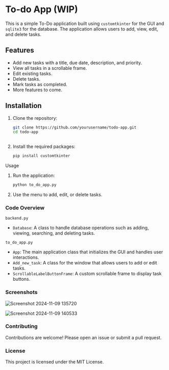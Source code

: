 # To-do App (WIP)

This is a simple To-Do application built using `customtkinter` for the GUI and `sqlite3` for the database. The application allows users to add, view, edit, and delete tasks.

## Features

- Add new tasks with a title, due date, description, and priority.
- View all tasks in a scrollable frame.
- Edit existing tasks.
- Delete tasks.
- Mark tasks as completed.
- More features to come.

## Installation

1. Clone the repository:
   ```sh
   git clone https://github.com/yourusername/todo-app.git
   cd todo-app
  
2. Install the required packages:
   ```sh
   pip install customtkinter

Usage
1. Run the application:
   ```sh
   python to_do_app.py

3. Use the menu to add, edit, or delete tasks.

### Code Overview
`backend.py`
  - `Database`: A class to handle database operations such as adding, viewing, searching, and deleting tasks.

`to_do_app.py`
  - `App`: The main application class that initializes the GUI and handles user interactions.
  -  `Add_new_task`: A class for the window that allows users to add or edit tasks.
  - `ScrollableLabelButtonFrame`: A custom scrollable frame to display task buttons.

### Screenshots
![Screenshot 2024-11-09 135720](https://github.com/user-attachments/assets/309e29db-4098-4509-aebb-d0b2fe8aaf31)

![Screenshot 2024-11-09 140533](https://github.com/user-attachments/assets/437ff3ef-ebb5-4857-980b-3891cb9ad81e)

### Contributing
Contributions are welcome! Please open an issue or submit a pull request.

### License
This project is licensed under the MIT License.





